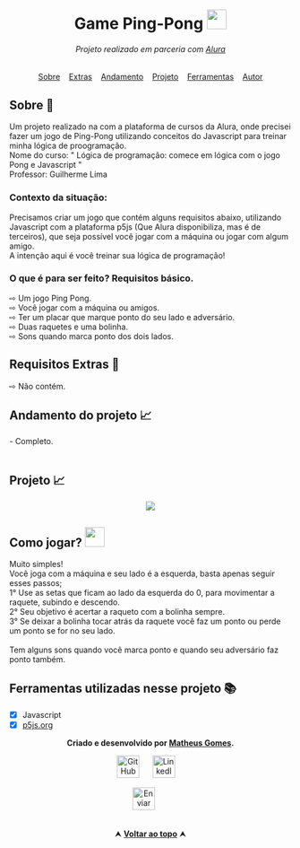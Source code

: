 <h1 align="center"> Game Ping-Pong <img width="35px" src="https://user-images.githubusercontent.com/112782424/209587902-34c3d7b8-10ae-4797-b358-f694133c2f27.png" /> </h1>

<h6 align="center">Projeto realizado em parceria com   
<a href="https://www.alura.com.br/" target="_blank">Alura </a> </h6>
 
 
<div id="inicio" align=center>
  <a href="#sobre">Sobre</a>&nbsp;&nbsp;&nbsp;
  <a href="#extras">Extras</a>&nbsp;&nbsp;&nbsp;
  <a href="#andamento">Andamento</a>&nbsp;&nbsp;&nbsp;
  <a href="#projeto">Projeto</a>&nbsp;&nbsp;&nbsp;
  <a href="#ferramentas">Ferramentas</a>&nbsp;&nbsp;&nbsp;
  <a href="#autor">Autor</a> 
</div>


<h2 id="sobre">Sobre 🔎</h2>
  Um projeto realizado na com a plataforma de cursos da Alura, onde precisei fazer um jogo de Ping-Pong utilizando conceitos do Javascript para treinar <br>
  minha lógica de proogramação.<br>
  Nome do curso: " Lógica de programação: comece em lógica com o jogo Pong e Javascript " <br>
  Professor: Guilherme Lima
  


<h3> Contexto da situação: </h3>
Precisamos criar um jogo que contém alguns requisitos abaixo, utilizando Javascript com a plataforma p5js (Que Alura disponibiliza, mas é de terceiros),
que seja possível você jogar com a máquina ou jogar com algum amigo. <br>
A intenção aqui é você treinar sua lógica de programação!



<h3> O que é para ser feito? Requisitos básico.</h3>
⇨ Um jogo Ping Pong. <br>
⇨ Você jogar com a máquina ou amigos. <br>
⇨ Ter um placar que marque ponto do seu lado e adversário. <br>
⇨ Duas raquetes e uma bolinha. <br>
⇨ Sons quando marca ponto dos dois lados.

<h2 id="extras">Requisitos Extras 🔎</h2>
⇨ Não contém.

<h2 id="andamento">Andamento do projeto 📈</h2>
- Completo.<br>
<br>


<h2 id="projeto">Projeto 📈</h2>
<div align="Center">
<img  src="https://user-images.githubusercontent.com/112782424/209697457-19b4ed91-cc9c-4438-a5e2-53882c08804d.png" />
</div>



<h2 id="jogar">Como jogar?
  <img width="35px" src="https://user-images.githubusercontent.com/112782424/209587902-34c3d7b8-10ae-4797-b358-f694133c2f27.png" />
</h2>
Muito simples! <br>
Você joga com a máquina e seu lado é a esquerda, basta apenas seguir esses passos; <br>
1° Use as setas que ficam ao lado da esquerda do 0, para movimentar a raquete, subindo e descendo. <br>
2° Seu objetivo é acertar a raqueto com a bolinha sempre. <br>
3° Se deixar a bolinha tocar atrás da raquete você faz um ponto ou perde um ponto se for no seu lado. <br>
<br>
Tem alguns sons quando você marca ponto e quando seu adversário faz ponto também.


<br>


<h2 id="ferramentas">Ferramentas utilizadas nesse projeto 📚</h2>

  - [x] Javascript
  - [x] <a href="https://p5js.org/" target="_blank">p5js.org</a>

<div id="autor" align="center">
  
  **Criado e desenvolvido por [Matheus Gomes](https://www.linkedin.com/in/matheus-gomes-780339211/).**
  
 <div align="center"> 
  
  <a href="https://github.com/MatheusPCRJ" target="_blank"><img src="https://cdn-icons-png.flaticon.com/512/733/733553.png" height="40em" title="GitHub de MatheusPCRJ"></a>&nbsp;&nbsp;&nbsp;&nbsp;&nbsp;
  <a href="https://www.linkedin.com/in/matheus-gomes-780339211/" target="_blank"><img src="https://cdn-icons-png.flaticon.com/512/145/145807.png" height="40em" title="LinkedIn de Matheus Gomes"></a>&nbsp;&nbsp;&nbsp;&nbsp;
  
  <a href="matheusdev1710@gmail.com"><img src="https://cdn-icons-png.flaticon.com/512/552/552486.png" height="40em" title="Enviar E-mail"></a>
   &nbsp;&nbsp;&nbsp;&nbsp;&nbsp;
   
  </div>
</div>
<br>

<div align="center">
  &#11165;&nbsp;<a href="#inicio"><strong>Voltar ao topo</strong></a>&nbsp;&#11165;
</div>
